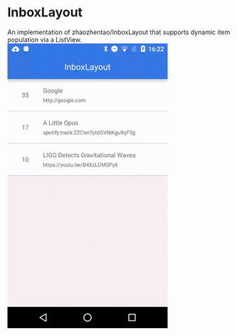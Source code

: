 # InboxLayout
An implementation of zhaozhentao/InboxLayout that supports dynamic item population via a ListView.
<img src="https://raw.githubusercontent.com/DanielKoehler/InboxLayout/master/demo.gif" width="360" height="640" style="margin:0 auto" />
